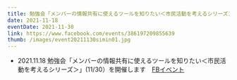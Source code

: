 ```yaml
---
title: 勉強会「メンバーの情報共有に使えるツールを知りたい＜市民活動を考えるシリーズ＞」(11/30）を開催します
date: 2021-11-18
eventDate: 2021-11-30
link: https://www.facebook.com/events/386197209855639
thumb: /images/event20211130simin01.jpg
---
```

- 2021.11.18 勉強会「メンバーの情報共有に使えるツールを知りたい＜市民活動を考えるシリーズ＞」(11/30）を開催します　[FBイベント](https://www.facebook.com/events/386197209855639)
